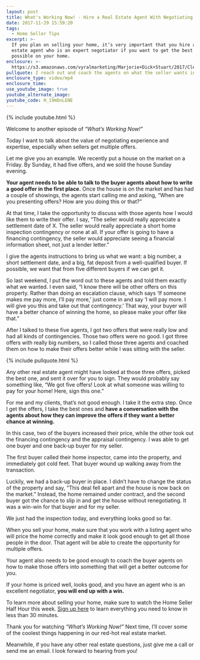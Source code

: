 ```yaml
---
layout: post
title: What's Working Now! - Hire a Real Estate Agent With Negotiating Expertise
date: 2017-11-29 15:59:20
tags:
  - Home Seller Tips
excerpt: >-
  If you plan on selling your home, it’s very important that you hire a real
  estate agent who is an expert negotiator if you want to get the best offer
  possible on your home.
enclosure: >-
  https://s3.amazonaws.com/vyralmarketing/Marjorie+Dick+Stuart/2017/Cleveland+Park+Real+Estate-+Negotiating+Expertise.mp4
pullquote: I reach out and coach the agents on what the seller wants in an offer.
enclosure_type: video/mp4
enclosure_time:
use_youtube_image: true
youtube_alternate_image:
youtube_code: H_19mDnLENE
---
```



{% include youtube.html %}

Welcome to another episode of *“What’s Working Now!”&nbsp;*

Today I want to talk about the value of negotiating experience and expertise, especially when sellers get multiple offers.&nbsp;

Let me give you an example. We recently put a house on the market on a Friday. By Sunday, it had five offers, and we sold the house Sunday evening.&nbsp;

**Your agent needs to be able to talk to the buyer agents about how to write a good offer in the first place.** Once the house is on the market and has had a couple of showings, the agents start calling me and asking, “When are you presenting offers? How are you doing this or that?”

At that time, I take the opportunity to discuss with those agents how I would like them to write their offer. I say, “The seller would really appreciate a settlement date of X. The seller would really appreciate a short home inspection contingency or none at all. If your offer is going to have a financing contingency, the seller would appreciate seeing a financial information sheet, not just a lender letter.”

I give the agents instructions to bring us what we want: a big number, a short settlement date, and a big, fat deposit from a well-qualified buyer. If possible, we want that from five different buyers if we can get it.&nbsp;

So last weekend, I put the word out to these agents and told them exactly what we wanted. I even said, “I know there will be other offers on this property. Rather than doing an escalation clause, which says ‘If someone makes me pay more, I’ll pay more,’ just come in and say ‘I will pay more. I will give you this and take out that contingency.’ That way, your buyer will have a better chance of winning the home, so please make your offer like that.”&nbsp;

After I talked to these five agents, I got two offers that were really low and had all kinds of contingencies. Those two offers were no good. I got three offers with really big numbers, so I called those three agents and coached them on how to make their offers better while I was sitting with the seller.

{% include pullquote.html %}

Any other real estate agent might have looked at those three offers, picked the best one, and sent it over for you to sign. They would probably say something like, “We got five offers! Look at what someone was willing to pay for your home! Here, sign this one.”&nbsp;

For me and my clients, that’s not good enough. I take it the extra step. Once I get the offers, I take the best ones and **have a conversation with the agents about how they can improve the offers if they want a better chance at winning.**&nbsp;

In this case, two of the buyers increased their price, while the other took out the financing contingency and the appraisal contingency. I was able to get one buyer and one back-up buyer for my seller.&nbsp;

The first buyer called their home inspector, came into the property, and immediately got cold feet. That buyer wound up walking away from the transaction.&nbsp;

Luckily, we had a back-up buyer in place. I didn’t have to change the status of the property and say, “This deal fell apart and the house is now back on the market.” Instead, the home remained under contract, and the second buyer got the chance to slip in and get the house without renegotiating. It was a win-win for that buyer and for my seller.&nbsp;

We just had the inspection today, and everything looks good so far.&nbsp;

When you sell your home, make sure that you work with a listing agent who will price the home correctly and make it look good enough to get all those people in the door. That agent will be able to create the opportunity for multiple offers.&nbsp;

Your agent also needs to be good enough to coach the buyer agents on how to make those offers into something that will get a better outcome for you.&nbsp;

If your home is priced well, looks good, and you have an agent who is an excellent negotiator, **you will end up with a win.**&nbsp;

To learn more about selling your home, make sure to watch the Home Seller Half Hour this week. <u>Sign up here</u> to learn everything you need to know in less than 30 minutes.&nbsp;

Thank you for watching *“What’s Working Now!”* Next time, I’ll cover some of the coolest things happening in our red-hot real estate market.&nbsp;

Meanwhile, if you have any other real estate questions, just give me a call or send me an email. I look forward to hearing from you!
